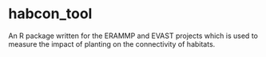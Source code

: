 # habcon_tool
An R package written for the ERAMMP and EVAST projects which is used to measure the impact of planting on the connectivity of habitats.
